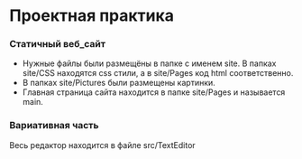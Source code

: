 # Проектная практика

### Статичный веб_сайт
- Нужные файлы были размещёны в папке с именем site. В папках site/CSS находятся css стили, а в site/Pages код html соответственно.
- В папках site/Pictures были размещены картинки.
- Главная страница сайта находится в папке site/Pages и называется main.

### Вариативная часть
Весь редактор находится в файле src/TextEditor
